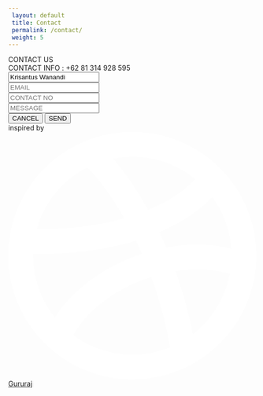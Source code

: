 ```yaml
---
 layout: default
 title: Contact
 permalink: /contact/
 weight: 5
---
```

 
<div class="background">
  <div class="container">
    <div class="screen">
      <div class="screen-header">
        <div class="screen-header-left">
          <div class="screen-header-button close"></div>
          <div class="screen-header-button maximize"></div>
          <div class="screen-header-button minimize"></div>
        </div>
        <div class="screen-header-right">
          <div class="screen-header-ellipsis"></div>
          <div class="screen-header-ellipsis"></div>
          <div class="screen-header-ellipsis"></div>
        </div>
      </div>
      <div class="screen-body">
        <div class="screen-body-item left">
          <div class="app-title">
            <span>CONTACT</span>
            <span>US</span>
          </div>
          <div class="app-contact">CONTACT INFO : +62 81 314 928 595</div>
        </div>
        <div class="screen-body-item">
          <div class="app-form">
            <div class="app-form-group">
              <input class="app-form-control" placeholder="NAME" value="Krisantus Wanandi">
            </div>
            <div class="app-form-group">
              <input class="app-form-control" placeholder="EMAIL">
            </div>
            <div class="app-form-group">
              <input class="app-form-control" placeholder="CONTACT NO">
            </div>
            <div class="app-form-group message">
              <input class="app-form-control" placeholder="MESSAGE">
            </div>
            <div class="app-form-group buttons">
              <button class="app-form-button">CANCEL</button>
              <button class="app-form-button">SEND</button>
            </div>
          </div>
        </div>
      </div>
    </div>
    <div class="credits">
      inspired by
      <a class="credits-link" href="https://dribbble.com/shots/2666271-Contact" target="_blank">
        <svg class="dribbble" viewBox="0 0 200 200">
          <g stroke="#ffffff" fill="none">
            <circle cx="100" cy="100" r="90" stroke-width="20"></circle>
            <path d="M62.737004,13.7923523 C105.08055,51.0454853 135.018754,126.906957 141.768278,182.963345" stroke-width="20"></path>
            <path d="M10.3787186,87.7261455 C41.7092324,90.9577894 125.850356,86.5317271 163.474536,38.7920951" stroke-width="20"></path>
            <path d="M41.3611549,163.928627 C62.9207607,117.659048 137.020642,86.7137169 189.041451,107.858103" stroke-width="20"></path>
          </g>
        </svg>
        Gururaj
      </a>
    </div>
  </div>
</div>
